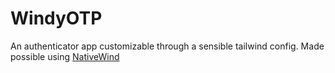 # WindyOTP

An authenticator app customizable through a sensible tailwind config.
Made possible using [NativeWind](https://www.nativewind.dev/)